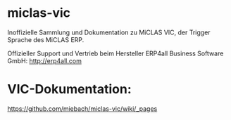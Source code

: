 miclas-vic
==========

Inoffizielle Sammlung und Dokumentation zu MiCLAS VIC, der Trigger Sprache des MiCLAS ERP.

Offizieller Support und Vertrieb beim Hersteller ERP4all Business Software GmbH: http://erp4all.com


VIC-Dokumentation:
=================

https://github.com/miebach/miclas-vic/wiki/_pages
